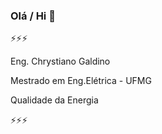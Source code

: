 ### Olá / Hi  👋

⚡⚡⚡

Eng. Chrystiano Galdino

Mestrado em Eng.Elétrica - UFMG

Qualidade da Energia

⚡⚡⚡

<!--
**ChrystianoGaldino/ChrystianoGaldino** is a ✨ _special_ ✨ repository because its `README.md` (this file) appears on your GitHub profile.

Here are some ideas to get you started:

- 🔭 I’m currently working on ...
- 🌱 I’m currently learning ...
- 👯 I’m looking to collaborate on ...
- 🤔 I’m looking for help with ...
- 💬 Ask me about ...
- 📫 How to reach me: ...
- 😄 Pronouns: ...
- ⚡ Fun fact: ...
-->
